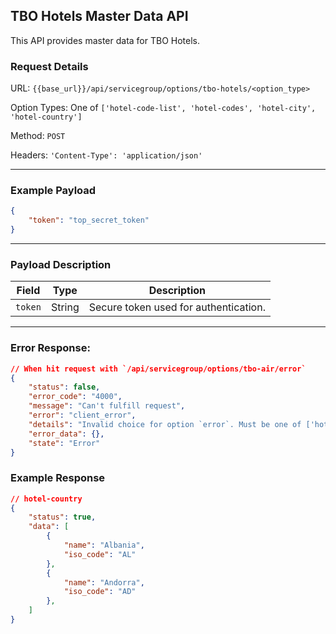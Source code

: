 ## TBO Hotels Master Data API

This API provides master data for TBO Hotels.

### Request Details

URL: `{{base_url}}/api/servicegroup/options/tbo-hotels/<option_type>`

Option Types: One of `['hotel-code-list', 'hotel-codes', 'hotel-city', 'hotel-country']`

Method: `POST`

Headers: `'Content-Type': 'application/json'`

---

### **Example Payload**

```json
{
    "token": "top_secret_token"
}
```

---

### **Payload Description**

| **Field**    | **Type** | **Description**                       |
| ------------ | -------- | ------------------------------------- |
| `token`      | String   | Secure token used for authentication. |

---

### Error Response:
```json
// When hit request with `/api/servicegroup/options/tbo-air/error`
{
    "status": false,
    "error_code": "4000",
    "message": "Can't fulfill request",
    "error": "client_error",
    "details": "Invalid choice for option `error`. Must be one of ['hotel-code-list', 'hotel-codes', 'hotel-city', 'hotel-country']",
    "error_data": {},
    "state": "Error"
}
```

### Example Response

```json
// hotel-country
{
    "status": true,
    "data": [
        {
            "name": "Albania",
            "iso_code": "AL"
        },
        {
            "name": "Andorra",
            "iso_code": "AD"
        },
    ]
}
```